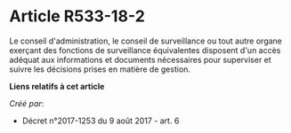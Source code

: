 # Article R533-18-2

Le conseil d'administration, le conseil de surveillance ou tout autre organe exerçant des fonctions de surveillance
équivalentes disposent d'un accès adéquat aux informations et documents nécessaires pour superviser et suivre les décisions
prises en matière de gestion.

**Liens relatifs à cet article**

_Créé par_:

  - Décret n°2017-1253 du 9 août 2017 - art. 6
